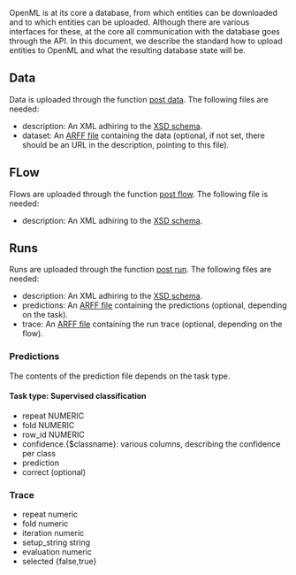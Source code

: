 OpenML is at its core a database, from which entities can be downloaded and to which entities can be uploaded. Although there are various interfaces for these, at the core all communication with the database goes through the API. In this document, we describe the standard how to upload entities to OpenML and what the resulting database state will be.

## Data

Data is uploaded through the function [post data](https://www.openml.org/api_docs#!/data/post_data). The following files are needed:

* description: An XML adhiring to the [XSD schema](https://www.openml.org/api_new/v1/xsd/openml.data.upload).
* dataset: An [ARFF file](https://www.cs.waikato.ac.nz/ml/weka/arff.html) containing the data (optional, if not set, there should be an URL in the description, pointing to this file). 

## FLow

Flows are uploaded through the function [post flow](https://www.openml.org/api_docs#!/flow/post_flow). The following file is needed:

* description: An XML adhiring to the [XSD schema](https://www.openml.org/api_new/v1/xsd/openml.flow.upload).

## Runs

Runs are uploaded through the function [post run](https://www.openml.org/api_docs#!/run/post_run). The following files are needed:

* description: An XML adhiring to the [XSD schema](https://www.openml.org/api_new/v1/xsd/openml.run.upload).
* predictions: An [ARFF file](https://www.cs.waikato.ac.nz/ml/weka/arff.html) containing the predictions (optional, depending on the task).
* trace: An [ARFF file](https://www.cs.waikato.ac.nz/ml/weka/arff.html) containing the run trace (optional, depending on the flow).

### Predictions

The contents of the prediction file depends on the task type. 

#### Task type: Supervised classification

* repeat NUMERIC
* fold NUMERIC
* row_id NUMERIC
* confidence.{$classname}: various columns, describing the confidence per class
* prediction
* correct (optional)


### Trace

* repeat numeric
* fold numeric
* iteration numeric
* setup_string string
* evaluation numeric
* selected {false,true}
